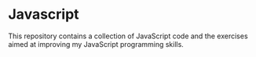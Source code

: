 # Javascript
This repository contains a collection of JavaScript code  and the exercises aimed at improving my JavaScript programming skills.
